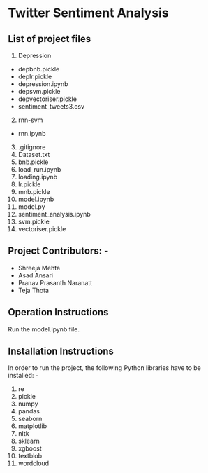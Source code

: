 # Twitter Sentiment Analysis

## List of project files

1. Depression
* depbnb.pickle
* deplr.pickle
* depression.ipynb
* depsvm.pickle
* depvectoriser.pickle
* sentiment_tweets3.csv
2. rnn-svm
* rnn.ipynb
3. .gitignore
4. Dataset.txt
5. bnb.pickle
6. load_run.ipynb
7. loading.ipynb
8. lr.pickle
9. mnb.pickle
10. model.ipynb
11. model.py
12. sentiment_analysis.ipynb
13. svm.pickle
14. vectoriser.pickle

## Project Contributors: -
* Shreeja Mehta
* Asad Ansari
* Pranav Prasanth Naranatt
* Teja Thota

## Operation Instructions
Run the model.ipynb file.

## Installation Instructions
In order to run the project, the following Python libraries have to be installed: -
1. re
2. pickle
3. numpy
4. pandas
5. seaborn
6. matplotlib
7. nltk
8. sklearn
9. xgboost
10. textblob
11. wordcloud
